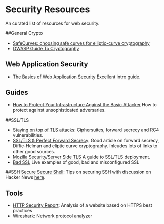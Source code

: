 # Security Resources
An curated list of resources for web security.

##General Crypto
* [SafeCurves:
choosing safe curves for elliptic-curve cryptography](http://safecurves.cr.yp.to/index.html)
* [OWASP Guide To Cryptography](https://www.owasp.org/index.php/Guide_to_Cryptography)

## Web Application Security
* [The Basics of Web Application Security](http://martinfowler.com/articles/web-security-basics.html) Excellent intro guide.

## Guides
* [How to Protect Your Infrastructure Against the Basic Attacker](http://blog.mailgun.com/security-guide-basic-infrastructure-security/) How to protect against unsophisticated adversaries.

##SSL/TLS
* [Staying on top of TLS attacks](http://blog.cloudflare.com/staying-on-top-of-tls-attacks/): Ciphersuites, forward secrecy and RC4 vulnerabilities.
* [SSL/TLS & Perfect Forward Secrecy](http://vincent.bernat.im/en/blog/2011-ssl-perfect-forward-secrecy.html): Good article on forward secrecy, Diffie-Helman and eliptic curve cryptography. Inlcudes lots of links to other good sources.
* [Mozilla Security/Server Side TLS](https://wiki.mozilla.org/Security/Server_Side_TLS) A guide to SSL/TLS deployment.
* [Bad SSL](https://badssl.com/) Live examples of good, bad and misconfigured SSL

##SSH
[Secure Secure Shell](https://stribika.github.io/2015/01/04/secure-secure-shell.html): Tips on securing SSH with discussion on Hacker News [here](https://news.ycombinator.com/item?id=8843994).

## Tools
* [HTTP Security Report](https://httpsecurityreport.com/): Analysis of a website based on HTTPS best practices
* [Wireshark](https://www.wireshark.org): Network protocol analyzer

